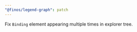 ```yaml
---
"@finos/legend-graph": patch
---
```


Fix `Binding` element appearing multiple times in explorer tree.
